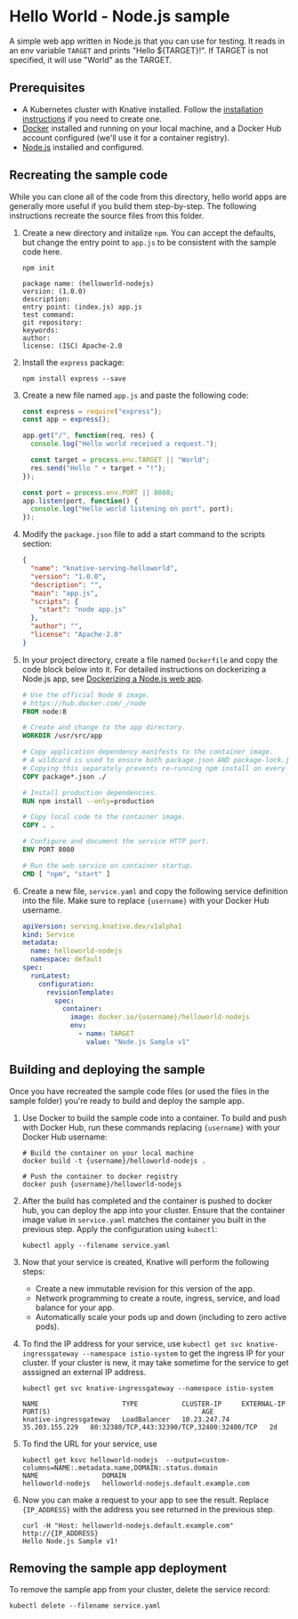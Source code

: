 # Hello World - Node.js sample

A simple web app written in Node.js that you can use for testing. It reads in an
env variable `TARGET` and prints "Hello \${TARGET}!". If TARGET is not
specified, it will use "World" as the TARGET.

## Prerequisites

- A Kubernetes cluster with Knative installed. Follow the
  [installation instructions](https://github.com/knative/docs/blob/master/install/README.md)
  if you need to create one.
- [Docker](https://www.docker.com) installed and running on your local machine,
  and a Docker Hub account configured (we'll use it for a container registry).
- [Node.js](https://nodejs.org/en/) installed and configured.

## Recreating the sample code

While you can clone all of the code from this directory, hello world apps are
generally more useful if you build them step-by-step. The following instructions
recreate the source files from this folder.

1. Create a new directory and initalize `npm`. You can accept the defaults, but
   change the entry point to `app.js` to be consistent with the sample code
   here.

   ```shell
   npm init

   package name: (helloworld-nodejs)
   version: (1.0.0)
   description:
   entry point: (index.js) app.js
   test command:
   git repository:
   keywords:
   author:
   license: (ISC) Apache-2.0
   ```

1. Install the `express` package:

   ```shell
   npm install express --save
   ```

1. Create a new file named `app.js` and paste the following code:

   ```js
   const express = require("express");
   const app = express();

   app.get("/", function(req, res) {
     console.log("Hello world received a request.");

     const target = process.env.TARGET || "World";
     res.send("Hello " + target + "!");
   });

   const port = process.env.PORT || 8080;
   app.listen(port, function() {
     console.log("Hello world listening on port", port);
   });
   ```

1. Modify the `package.json` file to add a start command to the scripts section:

   ```json
   {
     "name": "knative-serving-helloworld",
     "version": "1.0.0",
     "description": "",
     "main": "app.js",
     "scripts": {
       "start": "node app.js"
     },
     "author": "",
     "license": "Apache-2.0"
   }
   ```

1. In your project directory, create a file named `Dockerfile` and copy the code
   block below into it. For detailed instructions on dockerizing a Node.js app,
   see
   [Dockerizing a Node.js web app](https://nodejs.org/en/docs/guides/nodejs-docker-webapp/).

   ```Dockerfile
   # Use the official Node 8 image.
   # https://hub.docker.com/_/node
   FROM node:8

   # Create and change to the app directory.
   WORKDIR /usr/src/app

   # Copy application dependency manifests to the container image.
   # A wildcard is used to ensure both package.json AND package-lock.json are copied.
   # Copying this separately prevents re-running npm install on every code change.
   COPY package*.json ./

   # Install production dependencies.
   RUN npm install --only=production

   # Copy local code to the container image.
   COPY . .

   # Configure and document the service HTTP port.
   ENV PORT 8080

   # Run the web service on container startup.
   CMD [ "npm", "start" ]
   ```

1. Create a new file, `service.yaml` and copy the following service definition
   into the file. Make sure to replace `{username}` with your Docker Hub
   username.

   ```yaml
   apiVersion: serving.knative.dev/v1alpha1
   kind: Service
   metadata:
     name: helloworld-nodejs
     namespace: default
   spec:
     runLatest:
       configuration:
         revisionTemplate:
           spec:
             container:
               image: docker.io/{username}/helloworld-nodejs
               env:
                 - name: TARGET
                   value: "Node.js Sample v1"
   ```

## Building and deploying the sample

Once you have recreated the sample code files (or used the files in the sample
folder) you're ready to build and deploy the sample app.

1. Use Docker to build the sample code into a container. To build and push with
   Docker Hub, run these commands replacing `{username}` with your Docker Hub
   username:

   ```shell
   # Build the container on your local machine
   docker build -t {username}/helloworld-nodejs .

   # Push the container to docker registry
   docker push {username}/helloworld-nodejs
   ```

1. After the build has completed and the container is pushed to docker hub, you
   can deploy the app into your cluster. Ensure that the container image value
   in `service.yaml` matches the container you built in the previous step. Apply
   the configuration using `kubectl`:

   ```shell
   kubectl apply --filename service.yaml
   ```

1. Now that your service is created, Knative will perform the following steps:

   - Create a new immutable revision for this version of the app.
   - Network programming to create a route, ingress, service, and load balance
     for your app.
   - Automatically scale your pods up and down (including to zero active pods).

1. To find the IP address for your service, use
   `kubectl get svc knative-ingressgateway --namespace istio-system` to get the
   ingress IP for your cluster. If your cluster is new, it may take sometime for
   the service to get asssigned an external IP address.

   ```shell
   kubectl get svc knative-ingressgateway --namespace istio-system

   NAME                     TYPE           CLUSTER-IP     EXTERNAL-IP      PORT(S)                                      AGE
   knative-ingressgateway   LoadBalancer   10.23.247.74   35.203.155.229   80:32380/TCP,443:32390/TCP,32400:32400/TCP   2d

   ```

1. To find the URL for your service, use

   ```
   kubectl get ksvc helloworld-nodejs  --output=custom-columns=NAME:.metadata.name,DOMAIN:.status.domain
   NAME                DOMAIN
   helloworld-nodejs   helloworld-nodejs.default.example.com
   ```

1. Now you can make a request to your app to see the result. Replace
   `{IP_ADDRESS}` with the address you see returned in the previous step.

   ```shell
   curl -H "Host: helloworld-nodejs.default.example.com" http://{IP_ADDRESS}
   Hello Node.js Sample v1!
   ```

## Removing the sample app deployment

To remove the sample app from your cluster, delete the service record:

```shell
kubectl delete --filename service.yaml
```
